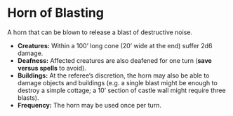 # Horn of Blasting

A horn that can be blown to release a blast of destructive noise.

- **Creatures:** Within a 100’ long cone (20’ wide at the end) suffer 2d6 damage.
- **Deafness:** Affected creatures are also deafened for one turn (**save versus spells** to avoid).
- **Buildings:** At the referee’s discretion, the horn may also be able to damage objects and buildings (e.g. a single blast might be enough to destroy a simple cottage; a 10’ section of castle wall might require three blasts).
- **Frequency:** The horn may be used once per turn.